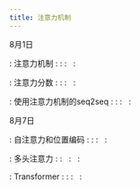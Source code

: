 ```yaml
---
title: 注意力机制
---
```


8月1日

: 注意力机制
  : [<span class="iconfont icon-xiaoshuo-copy"></span>](https://zh-v2.d2l.ai/chapter_attention-mechanisms/nadaraya-waston.html)
  : [<span class="iconfont icon-KeynoteOutline"></span>](assets/pdfs/part-4_1.pdf)
  :  &nbsp; 
  :  &nbsp; 

: 注意力分数
  : [<span class="iconfont icon-xiaoshuo-copy"></span>](https://zh-v2.d2l.ai/chapter_attention-mechanisms/attention-scoring-functions.html)
  : [<span class="iconfont icon-KeynoteOutline"></span>](assets/pdfs/part-4_2.pdf)
  :  &nbsp; 
  :  &nbsp; 

: 使用注意力机制的seq2seq
  : [<span class="iconfont icon-xiaoshuo-copy"></span>](https://zh-v2.d2l.ai/chapter_attention-mechanisms/bahdanau-attention.html)
  : [<span class="iconfont icon-KeynoteOutline"></span>](assets/pdfs/part-4_3.pdf)
  :  &nbsp; 
  :  &nbsp; 


8月7日

: 自注意力和位置编码
  : [<span class="iconfont icon-xiaoshuo-copy"></span>](https://zh-v2.d2l.ai/chapter_attention-mechanisms/self-attention-and-positional-encoding.html)
  : [<span class="iconfont icon-KeynoteOutline"></span>](assets/pdfs/part-4_4.pdf)
  :  &nbsp; 
  :  &nbsp; 

: 多头注意力
  : [<span class="iconfont icon-xiaoshuo-copy"></span>](https://zh-v2.d2l.ai/chapter_attention-mechanisms/multihead-attention.html)
  : &nbsp; 
  :  &nbsp; 
  :  &nbsp; 

: Transformer
  : [<span class="iconfont icon-xiaoshuo-copy"></span>](https://zh-v2.d2l.ai/chapter_attention-mechanisms/transformer.html)
  : [<span class="iconfont icon-KeynoteOutline"></span>](assets/pdfs/part-4_5.pdf)
  :  &nbsp; 
  :  &nbsp; 

